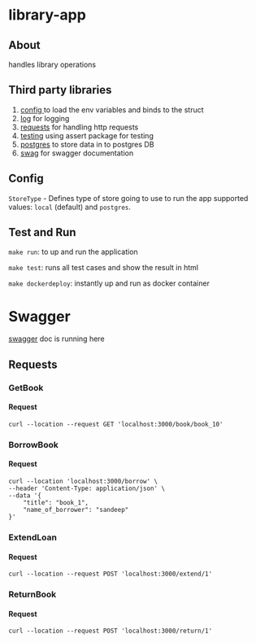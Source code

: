 # library-app

## About
handles library operations

## Third party libraries

1) [config ](github.com/kelseyhightower/envconfig) to load the env variables and binds to the struct
2) [log](go.uber.org/zap) for logging
3) [requests](https://github.com/gin-gonic/gin) for handling http requests
4) [testing](github.com/stretchr/testify/assert) using assert package for testing
5) [postgres](https://github.com/jackc/pgx) to store data in to postgres DB
6) [swag](https://github.com/swaggo/swag) for swagger documentation

## Config

`StoreType` - Defines type of store going to use to run the app supported values: `local` (default) and `postgres`.

## Test and Run

`make run`: to up and run the application

`make test`: runs all test cases and show the result in html

`make dockerdeploy`: instantly up and run as docker container


# Swagger
[swagger](http://localhost:3000/swagger/index.html) doc is running here

## Requests

### GetBook

#### Request

```
curl --location --request GET 'localhost:3000/book/book_10'
```

### BorrowBook

#### Request

```
curl --location 'localhost:3000/borrow' \
--header 'Content-Type: application/json' \
--data '{
    "title": "book_1",
    "name_of_borrower": "sandeep"
}'
```

### ExtendLoan

#### Request

```
curl --location --request POST 'localhost:3000/extend/1'
```

### ReturnBook

#### Request

```
curl --location --request POST 'localhost:3000/return/1'
```